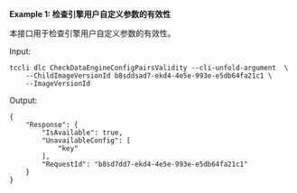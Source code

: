 **Example 1: 检查引擎用户自定义参数的有效性**

本接口用于检查引擎用户自定义参数的有效性。

Input: 

```
tccli dlc CheckDataEngineConfigPairsValidity --cli-unfold-argument  \
    --ChildImageVersionId b8sddsad7-ekd4-4e5e-993e-e5db64fa21c1 \
    --ImageVersionId 
```

Output: 
```
{
    "Response": {
        "IsAvailable": true,
        "UnavailableConfig": [
            "key"
        ],
        "RequestId": "b8sd7dd7-ekd4-4e5e-993e-e5db64fa21c1"
    }
}
```

